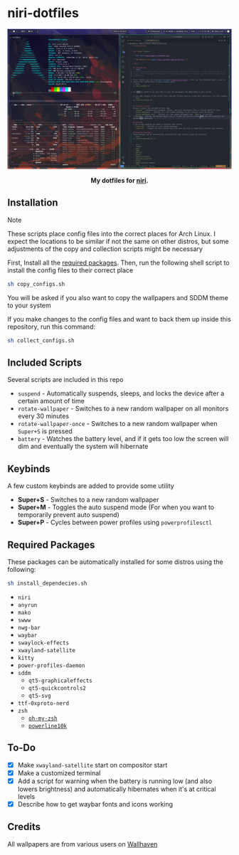 # niri-dotfiles


<div align="center">

  ![alt text](repo/images/screenshot.png)

  **My dotfiles for [niri](https://github.com/YaLTeR/niri).**

</div>

## Installation
> [!NOTE]
> These scripts place config files into the correct places for Arch Linux. I expect the locations to be similar if not the same on other distros, but some adjustments of the copy and collection scripts might be necessary

First, Install all the [required packages](#required-packages). Then, run the following shell script to install the config files to their correct place
```bash
sh copy_configs.sh
```

You will be asked if you also want to copy the wallpapers and SDDM theme to your system

If you make changes to the config files and want to back them up inside this repository, run this command:
```bash
sh collect_configs.sh
```

## Included Scripts
Several scripts are included in this repo
- `suspend` - Automatically suspends, sleeps, and locks the device after a certain amount of time
- `rotate-wallpaper` - Switches to a new random wallpaper on all monitors every 30 minutes
- `rotate-wallpaper-once` - Switches to a new random wallpaper when `Super+S` is pressed
- `battery` - Watches the battery level, and if it gets too low the screen will dim and eventually the system will hibernate

## Keybinds
A few custom keybinds are added to provide some utility
- **Super+S** - Switches to a new random wallpaper
- **Super+M** - Toggles the auto suspend mode (For when you want to temporarily prevent auto suspend)
- **Super+P** - Cycles between power profiles using `powerprofilesctl`

## Required Packages
These packages can be automatically installed for some distros using the following:
```bash
sh install_dependecies.sh
```

- `niri`
- `anyrun`
- `mako`
- `swww`
- `nwg-bar`
- `waybar`
- `swaylock-effects`
- `xwayland-satellite`
- `kitty`
- `power-profiles-daemon`
- `sddm`
  - `qt5‑graphicaleffects`
  - `qt5‑quickcontrols2`
  - `qt5‑svg`
- `ttf-0xproto-nerd`
- `zsh`
  - [`oh-my-zsh`](https://github.com/ohmyzsh/ohmyzsh#basic-installation)
  - [`powerline10k`](https://github.com/romkatv/powerlevel10k#oh-my-zsh)

## To-Do
- [x] Make `xwayland-satellite` start on compositor start
- [x] Make a customized terminal
- [x] Add a script for warning when the battery is running low (and also lowers brightness) and automatically hibernates when it's at critical levels
- [x] Describe how to get waybar fonts and icons working

## Credits
All wallpapers are from various users on [Wallhaven](https://wallhaven.cc)